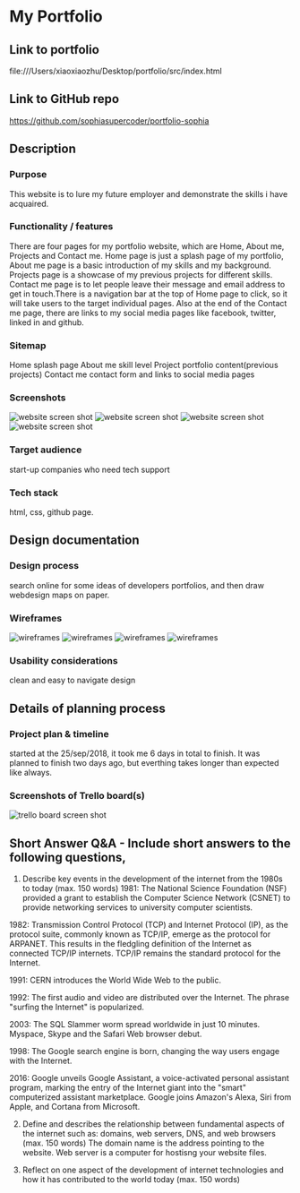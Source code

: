 # My Portfolio
## Link to portfolio
file:///Users/xiaoxiaozhu/Desktop/portfolio/src/index.html
## Link to GitHub repo
https://github.com/sophiasupercoder/portfolio-sophia
## Description
### Purpose
This website is to lure my future employer and demonstrate the skills i have acquaired.
### Functionality / features
There are four pages for my portfolio website, which are Home, About me, Projects and Contact me. Home page is just a splash page of my portfolio, About me page is a basic introduction of my skills and my background. Projects page is a showcase of my previous projects for different skills. Contact me page is to let people leave their message and email address to get in touch.There is a navigation bar at the top of Home page to click, so it will take users to the target individual pages. Also at the end of the Contact me page, there are links to my social media pages like facebook, twitter, linked in and github.
### Sitemap
Home     splash page
About me    skill level
Project     portfolio content(previous projects)
Contact me    contact form and links to social media pages

### Screenshots
![website screen shot](docs/website-screenshot/home.png)
![website screen shot](docs/website-screenshot/about.png)
![website screen shot](docs/website-screenshot/portfolio.png)
![website screen shot](docs/website-screenshot/contact.png)

### Target audience
start-up companies who need tech support

### Tech stack
html, css, github page.
## Design documentation
### Design process
search online for some ideas of developers portfolios, and then draw webdesign maps on paper.
### Wireframes
![wireframes](docs/wireframes/wire1.png)
![wireframes](docs/wireframes/wire2.png)
![wireframes](docs/wireframes/wire3.png)
![wireframes](docs/wireframes/wire4.png)
### Usability considerations
clean and easy to navigate design
## Details of planning process
### Project plan & timeline
started at the 25/sep/2018, it took me 6 days in total to finish. It was planned to finish two days ago, but everthing takes longer than expected like always.
### Screenshots of Trello board(s)
![trello board screen shot](docs/trello.png)
## Short Answer Q&A - Include short answers to the following questions,
1. Describe key events in the development of the internet from the 1980s to today (max. 150 words)
1981: The National Science Foundation (NSF) provided a grant to establish the Computer Science Network (CSNET) to provide networking services to university computer scientists.

1982: Transmission Control Protocol (TCP) and Internet Protocol (IP), as the protocol suite, commonly known as TCP/IP, emerge as the protocol for ARPANET. This results in the fledgling definition of the Internet as connected TCP/IP internets. TCP/IP remains the standard protocol for the Internet.

1991: CERN introduces the World Wide Web to the public.

1992: The first audio and video are distributed over the Internet. The phrase "surfing the Internet" is popularized.

2003: The SQL Slammer worm spread worldwide in just 10 minutes. Myspace, Skype and the Safari Web browser debut.

1998: The Google search engine is born, changing the way users engage with the Internet.

2016: Google unveils Google Assistant, a voice-activated personal assistant program, marking the entry of the Internet giant into the "smart" computerized assistant marketplace. Google joins Amazon's Alexa, Siri from Apple, and Cortana from Microsoft.

2.  Define and describes the relationship between fundamental aspects of the internet such as: domains, web servers, DNS, and web browsers (max. 150 words)
The domain name is the address pointing to the website. Web server is a computer for hostisng your website files.


3.  Reflect on one aspect of the development of internet technologies and how it has contributed to the world today (max. 150 words)

